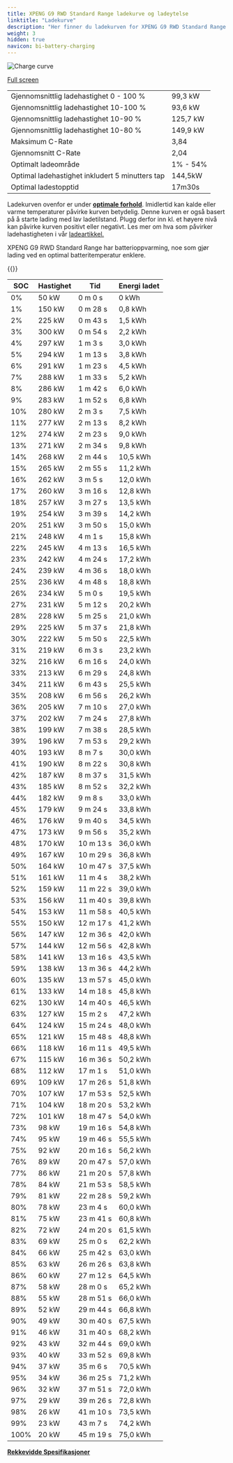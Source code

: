 ```yaml
---
title: XPENG G9 RWD Standard Range ladekurve og ladeytelse
linktitle: "Ladekurve"
description: "Her finner du ladekurven for XPENG G9 RWD Standard Range."
weight: 3
hidden: true
navicon: bi-battery-charging
---
```

<!-- markdownlint-disable MD033 -->
<img src="../chargingcurve.svg" alt="Charge curve" class="img-fluid">

[Full screen](/models/xpeng/g9/g9_rwd_standard_range/chargingcurve.svg)


<table class="table table-striped border">
<tbody>
<tr>
<td>Gjennomsnittlig ladehastighet 0 - 100 %</td><td>99,3 kW</td>
</tr>
<tr>
<td>Gjennomsnittlig ladehastighet 10-100 %</td><td>93,6 kW</td>
</tr>
<tr>
<td>Gjennomsnittlig ladehastighet 10-90 %</td><td>125,7 kW</td>
</tr>
<tr>
<td>Gjennomsnittlig ladehastighet 10-80 %</td><td>149,9 kW</td>
</tr>
<tr>
<td>Maksimum C-Rate</td><td>3,84</td>
</tr>
<tr>
<td>Gjennomsnitt C-Rate</td><td>2,04</td>
</tr>
<tr>
<td>Optimalt ladeområde</td><td>1% - 54%</td>
</tr>
<tr>
<td>Optimal ladehastighet inkludert 5 minutters tap</td><td>144,5kW</td>
</tr>
<tr>
<td>Optimal ladestopptid</td><td>17m30s</td>
</tr>
</tbody>
</table>


Ladekurven ovenfor er under **[optimale forhold](../../../../../technology/battery/charging/#temperatur)**. Imidlertid kan kalde eller varme temperaturer påvirke kurven betydelig. Denne kurven er også basert på å starte lading med lav ladetilstand. Plugg derfor inn kl. et høyere nivå kan påvirke kurven positivt eller negativt. Les mer om hva som påvirker ladehastigheten i vår [ladeartikkel.](../../../../../technology/battery/charging/)


XPENG G9 RWD Standard Range har batterioppvarming, noe som gjør lading ved en optimal batteritemperatur enklere.


{{<evkxdisplayaddarticle />}}
<table class="table table-striped border">
<thead>
<tr><th>SOC</th><th>Hastighet</th><th>Tid</th><th>Energi ladet</th></tr>
</thead>
<tbody>
<tr>
<td>0%</td><td>50 kW</td><td> 0 m 0 s </td><td>0 kWh </td>
</tr>
<tr>
<td>1%</td><td>150 kW</td><td> 0 m 28 s </td><td>0,8 kWh </td>
</tr>
<tr>
<td>2%</td><td>225 kW</td><td> 0 m 43 s </td><td>1,5 kWh </td>
</tr>
<tr>
<td>3%</td><td>300 kW</td><td> 0 m 54 s </td><td>2,2 kWh </td>
</tr>
<tr>
<td>4%</td><td>297 kW</td><td> 1 m 3 s </td><td>3,0 kWh </td>
</tr>
<tr>
<td>5%</td><td>294 kW</td><td> 1 m 13 s </td><td>3,8 kWh </td>
</tr>
<tr>
<td>6%</td><td>291 kW</td><td> 1 m 23 s </td><td>4,5 kWh </td>
</tr>
<tr>
<td>7%</td><td>288 kW</td><td> 1 m 33 s </td><td>5,2 kWh </td>
</tr>
<tr>
<td>8%</td><td>286 kW</td><td> 1 m 42 s </td><td>6,0 kWh </td>
</tr>
<tr>
<td>9%</td><td>283 kW</td><td> 1 m 52 s </td><td>6,8 kWh </td>
</tr>
<tr>
<td>10%</td><td>280 kW</td><td> 2 m 3 s </td><td>7,5 kWh </td>
</tr>
<tr>
<td>11%</td><td>277 kW</td><td> 2 m 13 s </td><td>8,2 kWh </td>
</tr>
<tr>
<td>12%</td><td>274 kW</td><td> 2 m 23 s </td><td>9,0 kWh </td>
</tr>
<tr>
<td>13%</td><td>271 kW</td><td> 2 m 34 s </td><td>9,8 kWh </td>
</tr>
<tr>
<td>14%</td><td>268 kW</td><td> 2 m 44 s </td><td>10,5 kWh </td>
</tr>
<tr>
<td>15%</td><td>265 kW</td><td> 2 m 55 s </td><td>11,2 kWh </td>
</tr>
<tr>
<td>16%</td><td>262 kW</td><td> 3 m 5 s </td><td>12,0 kWh </td>
</tr>
<tr>
<td>17%</td><td>260 kW</td><td> 3 m 16 s </td><td>12,8 kWh </td>
</tr>
<tr>
<td>18%</td><td>257 kW</td><td> 3 m 27 s </td><td>13,5 kWh </td>
</tr>
<tr>
<td>19%</td><td>254 kW</td><td> 3 m 39 s </td><td>14,2 kWh </td>
</tr>
<tr>
<td>20%</td><td>251 kW</td><td> 3 m 50 s </td><td>15,0 kWh </td>
</tr>
<tr>
<td>21%</td><td>248 kW</td><td> 4 m 1 s </td><td>15,8 kWh </td>
</tr>
<tr>
<td>22%</td><td>245 kW</td><td> 4 m 13 s </td><td>16,5 kWh </td>
</tr>
<tr>
<td>23%</td><td>242 kW</td><td> 4 m 24 s </td><td>17,2 kWh </td>
</tr>
<tr>
<td>24%</td><td>239 kW</td><td> 4 m 36 s </td><td>18,0 kWh </td>
</tr>
<tr>
<td>25%</td><td>236 kW</td><td> 4 m 48 s </td><td>18,8 kWh </td>
</tr>
<tr>
<td>26%</td><td>234 kW</td><td> 5 m 0 s </td><td>19,5 kWh </td>
</tr>
<tr>
<td>27%</td><td>231 kW</td><td> 5 m 12 s </td><td>20,2 kWh </td>
</tr>
<tr>
<td>28%</td><td>228 kW</td><td> 5 m 25 s </td><td>21,0 kWh </td>
</tr>
<tr>
<td>29%</td><td>225 kW</td><td> 5 m 37 s </td><td>21,8 kWh </td>
</tr>
<tr>
<td>30%</td><td>222 kW</td><td> 5 m 50 s </td><td>22,5 kWh </td>
</tr>
<tr>
<td>31%</td><td>219 kW</td><td> 6 m 3 s </td><td>23,2 kWh </td>
</tr>
<tr>
<td>32%</td><td>216 kW</td><td> 6 m 16 s </td><td>24,0 kWh </td>
</tr>
<tr>
<td>33%</td><td>213 kW</td><td> 6 m 29 s </td><td>24,8 kWh </td>
</tr>
<tr>
<td>34%</td><td>211 kW</td><td> 6 m 43 s </td><td>25,5 kWh </td>
</tr>
<tr>
<td>35%</td><td>208 kW</td><td> 6 m 56 s </td><td>26,2 kWh </td>
</tr>
<tr>
<td>36%</td><td>205 kW</td><td> 7 m 10 s </td><td>27,0 kWh </td>
</tr>
<tr>
<td>37%</td><td>202 kW</td><td> 7 m 24 s </td><td>27,8 kWh </td>
</tr>
<tr>
<td>38%</td><td>199 kW</td><td> 7 m 38 s </td><td>28,5 kWh </td>
</tr>
<tr>
<td>39%</td><td>196 kW</td><td> 7 m 53 s </td><td>29,2 kWh </td>
</tr>
<tr>
<td>40%</td><td>193 kW</td><td> 8 m 7 s </td><td>30,0 kWh </td>
</tr>
<tr>
<td>41%</td><td>190 kW</td><td> 8 m 22 s </td><td>30,8 kWh </td>
</tr>
<tr>
<td>42%</td><td>187 kW</td><td> 8 m 37 s </td><td>31,5 kWh </td>
</tr>
<tr>
<td>43%</td><td>185 kW</td><td> 8 m 52 s </td><td>32,2 kWh </td>
</tr>
<tr>
<td>44%</td><td>182 kW</td><td> 9 m 8 s </td><td>33,0 kWh </td>
</tr>
<tr>
<td>45%</td><td>179 kW</td><td> 9 m 24 s </td><td>33,8 kWh </td>
</tr>
<tr>
<td>46%</td><td>176 kW</td><td> 9 m 40 s </td><td>34,5 kWh </td>
</tr>
<tr>
<td>47%</td><td>173 kW</td><td> 9 m 56 s </td><td>35,2 kWh </td>
</tr>
<tr>
<td>48%</td><td>170 kW</td><td> 10 m 13 s </td><td>36,0 kWh </td>
</tr>
<tr>
<td>49%</td><td>167 kW</td><td> 10 m 29 s </td><td>36,8 kWh </td>
</tr>
<tr>
<td>50%</td><td>164 kW</td><td> 10 m 47 s </td><td>37,5 kWh </td>
</tr>
<tr>
<td>51%</td><td>161 kW</td><td> 11 m 4 s </td><td>38,2 kWh </td>
</tr>
<tr>
<td>52%</td><td>159 kW</td><td> 11 m 22 s </td><td>39,0 kWh </td>
</tr>
<tr>
<td>53%</td><td>156 kW</td><td> 11 m 40 s </td><td>39,8 kWh </td>
</tr>
<tr>
<td>54%</td><td>153 kW</td><td> 11 m 58 s </td><td>40,5 kWh </td>
</tr>
<tr>
<td>55%</td><td>150 kW</td><td> 12 m 17 s </td><td>41,2 kWh </td>
</tr>
<tr>
<td>56%</td><td>147 kW</td><td> 12 m 36 s </td><td>42,0 kWh </td>
</tr>
<tr>
<td>57%</td><td>144 kW</td><td> 12 m 56 s </td><td>42,8 kWh </td>
</tr>
<tr>
<td>58%</td><td>141 kW</td><td> 13 m 16 s </td><td>43,5 kWh </td>
</tr>
<tr>
<td>59%</td><td>138 kW</td><td> 13 m 36 s </td><td>44,2 kWh </td>
</tr>
<tr>
<td>60%</td><td>135 kW</td><td> 13 m 57 s </td><td>45,0 kWh </td>
</tr>
<tr>
<td>61%</td><td>133 kW</td><td> 14 m 18 s </td><td>45,8 kWh </td>
</tr>
<tr>
<td>62%</td><td>130 kW</td><td> 14 m 40 s </td><td>46,5 kWh </td>
</tr>
<tr>
<td>63%</td><td>127 kW</td><td> 15 m 2 s </td><td>47,2 kWh </td>
</tr>
<tr>
<td>64%</td><td>124 kW</td><td> 15 m 24 s </td><td>48,0 kWh </td>
</tr>
<tr>
<td>65%</td><td>121 kW</td><td> 15 m 48 s </td><td>48,8 kWh </td>
</tr>
<tr>
<td>66%</td><td>118 kW</td><td> 16 m 11 s </td><td>49,5 kWh </td>
</tr>
<tr>
<td>67%</td><td>115 kW</td><td> 16 m 36 s </td><td>50,2 kWh </td>
</tr>
<tr>
<td>68%</td><td>112 kW</td><td> 17 m 1 s </td><td>51,0 kWh </td>
</tr>
<tr>
<td>69%</td><td>109 kW</td><td> 17 m 26 s </td><td>51,8 kWh </td>
</tr>
<tr>
<td>70%</td><td>107 kW</td><td> 17 m 53 s </td><td>52,5 kWh </td>
</tr>
<tr>
<td>71%</td><td>104 kW</td><td> 18 m 20 s </td><td>53,2 kWh </td>
</tr>
<tr>
<td>72%</td><td>101 kW</td><td> 18 m 47 s </td><td>54,0 kWh </td>
</tr>
<tr>
<td>73%</td><td>98 kW</td><td> 19 m 16 s </td><td>54,8 kWh </td>
</tr>
<tr>
<td>74%</td><td>95 kW</td><td> 19 m 46 s </td><td>55,5 kWh </td>
</tr>
<tr>
<td>75%</td><td>92 kW</td><td> 20 m 16 s </td><td>56,2 kWh </td>
</tr>
<tr>
<td>76%</td><td>89 kW</td><td> 20 m 47 s </td><td>57,0 kWh </td>
</tr>
<tr>
<td>77%</td><td>86 kW</td><td> 21 m 20 s </td><td>57,8 kWh </td>
</tr>
<tr>
<td>78%</td><td>84 kW</td><td> 21 m 53 s </td><td>58,5 kWh </td>
</tr>
<tr>
<td>79%</td><td>81 kW</td><td> 22 m 28 s </td><td>59,2 kWh </td>
</tr>
<tr>
<td>80%</td><td>78 kW</td><td> 23 m 4 s </td><td>60,0 kWh </td>
</tr>
<tr>
<td>81%</td><td>75 kW</td><td> 23 m 41 s </td><td>60,8 kWh </td>
</tr>
<tr>
<td>82%</td><td>72 kW</td><td> 24 m 20 s </td><td>61,5 kWh </td>
</tr>
<tr>
<td>83%</td><td>69 kW</td><td> 25 m 0 s </td><td>62,2 kWh </td>
</tr>
<tr>
<td>84%</td><td>66 kW</td><td> 25 m 42 s </td><td>63,0 kWh </td>
</tr>
<tr>
<td>85%</td><td>63 kW</td><td> 26 m 26 s </td><td>63,8 kWh </td>
</tr>
<tr>
<td>86%</td><td>60 kW</td><td> 27 m 12 s </td><td>64,5 kWh </td>
</tr>
<tr>
<td>87%</td><td>58 kW</td><td> 28 m 0 s </td><td>65,2 kWh </td>
</tr>
<tr>
<td>88%</td><td>55 kW</td><td> 28 m 51 s </td><td>66,0 kWh </td>
</tr>
<tr>
<td>89%</td><td>52 kW</td><td> 29 m 44 s </td><td>66,8 kWh </td>
</tr>
<tr>
<td>90%</td><td>49 kW</td><td> 30 m 40 s </td><td>67,5 kWh </td>
</tr>
<tr>
<td>91%</td><td>46 kW</td><td> 31 m 40 s </td><td>68,2 kWh </td>
</tr>
<tr>
<td>92%</td><td>43 kW</td><td> 32 m 44 s </td><td>69,0 kWh </td>
</tr>
<tr>
<td>93%</td><td>40 kW</td><td> 33 m 52 s </td><td>69,8 kWh </td>
</tr>
<tr>
<td>94%</td><td>37 kW</td><td> 35 m 6 s </td><td>70,5 kWh </td>
</tr>
<tr>
<td>95%</td><td>34 kW</td><td> 36 m 25 s </td><td>71,2 kWh </td>
</tr>
<tr>
<td>96%</td><td>32 kW</td><td> 37 m 51 s </td><td>72,0 kWh </td>
</tr>
<tr>
<td>97%</td><td>29 kW</td><td> 39 m 26 s </td><td>72,8 kWh </td>
</tr>
<tr>
<td>98%</td><td>26 kW</td><td> 41 m 10 s </td><td>73,5 kWh </td>
</tr>
<tr>
<td>99%</td><td>23 kW</td><td> 43 m 7 s </td><td>74,2 kWh </td>
</tr>
<tr>
<td>100%</td><td>20 kW</td><td> 45 m 19 s </td><td>75,0 kWh </td>
</tr>
</tbody>
</table>

<div class="mt-3 mb-3">
<a href="../rangeandconsumption/" class="text-decoration-none text-black">
<strong><i class="bi-arrow-left"></i> Rekkevidde </strong>
</a>
<a href="../specifications/" class="text-decoration-none text-black float-end">
<strong>Spesifikasjoner <i class="bi-arrow-right"></i></strong>
</a>
</div>
